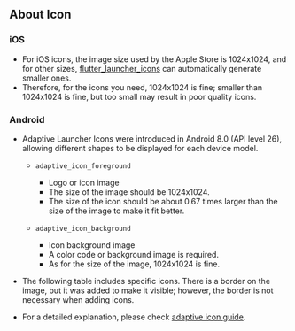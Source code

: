 ## About Icon

### iOS

- For iOS icons, the image size used by the Apple Store is 1024x1024, and for other sizes, [flutter_launcher_icons] can automatically generate smaller ones.
- Therefore, for the icons you need, 1024x1024 is fine; smaller than 1024x1024 is fine, but too small may result in poor quality icons.

### Android

- Adaptive Launcher Icons were introduced in Android 8.0 (API level 26), allowing different shapes to be displayed for each device model.
  - `adaptive_icon_foreground`
    - Logo or icon image
    - The size of the image should be 1024x1024.
    - The size of the icon should be about 0.67 times larger than the size of the image to make it fit better.

  - `adaptive_icon_background`
    - Icon background image
    - A color code or background image is required.
    - As for the size of the image, 1024x1024 is fine.

- The following table includes specific icons. There is a border on the image, but it was added to make it visible; however, the border is not necessary when adding icons.
- For a detailed explanation, please check [adaptive icon guide].

<!-- Links -->

[flutter_launcher_icons]: https://pub.dev/packages/flutter_launcher_icons

[adaptive icon guide]: https://developer.android.com/guide/practices/ui_guidelines/icon_design_adaptive?hl=ja
